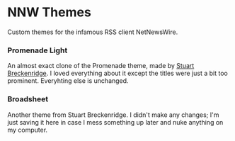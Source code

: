 # NNW Themes
Custom themes for the infamous RSS client NetNewsWire.

### Promenade Light
An almost exact clone of the Promenade theme, made by [Stuart Breckenridge](mynameisstuart.com). I loved everything about it except the titles were just a bit too prominent. Everyhting else is unchanged. 

### Broadsheet
Another theme from Stuart Breckenridge. I didn't make any changes; I'm just saving it here in case I mess something up later and nuke anything on my computer. 
